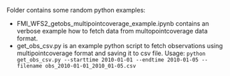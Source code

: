Folder contains some random python examples:

* FMI_WFS2_getobs_multipointcoverage_example.ipynb contains an verbose example how to fetch data from multopointcoverage data format.
* get_obs_csv.py is an example python script to fetch observations using multipointcoverage format and saving it to csv file. Usage: `python get_obs_csv.py --starttime 2010-01-01 --endtime 2010-01-05 --filename obs_2010-01-01_2010_01-05.csv`
